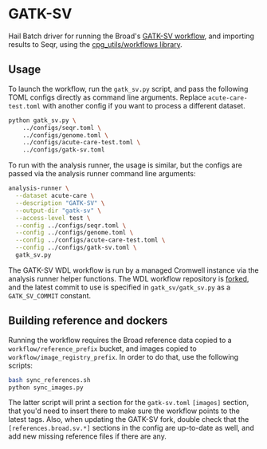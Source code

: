 # GATK-SV

Hail Batch driver for running the Broad's [GATK-SV workflow](https://github.com/broadinstitute/gatk-sv),
and importing results to Seqr, using the [cpg_utils/workflows library](https://github.com/populationgenomics/cpg-utils/blob/main/cpg_utils/workflows/README.md).

## Usage

To launch the workflow, run the `gatk_sv.py` script, and pass the following TOML configs directly as command line arguments. Replace `acute-care-test.toml` with another config if you want to process a different dataset.

```bash
python gatk_sv.py \
    ../configs/seqr.toml \
    ../configs/genome.toml \
    ../configs/acute-care-test.toml \
    ../configs/gatk-sv.toml
```

To run with the analysis runner, the usage is similar, but the configs are passed via the analysis runner command line arguments:

```bash
analysis-runner \
  --dataset acute-care \
  --description "GATK-SV" \
  --output-dir "gatk-sv" \
  --access-level test \
  --config ../configs/seqr.toml \
  --config ../configs/genome.toml \
  --config ../configs/acute-care-test.toml \
  --config ../configs/gatk-sv.toml \
  gatk_sv.py
```

The GATK-SV WDL workflow is run by a managed Cromwell instance via the analysis runner helper functions. The WDL workflow repository is [forked](https://github.com/populationgenomics/gatk-sv), and the latest commit to use is specified in `gatk_sv/gatk_sv.py` as a `GATK_SV_COMMIT` constant.

## Building reference and dockers

Running the workflow requires the Broad reference data copied to a `workflow/reference_prefix` bucket, and images copied to `workflow/image_registry_prefix`. In order to do that, use the following scripts:

```bash
bash sync_references.sh
python sync_images.py
```

The latter script will print a section for the `gatk-sv.toml` `[images]` section, that you'd need to insert there to make sure the workflow points to the latest tags. Also, when updating the GATK-SV fork, double check that the `[references.broad.sv.*]` sections in the config are up-to-date as well, and add new missing reference files if there are any.
